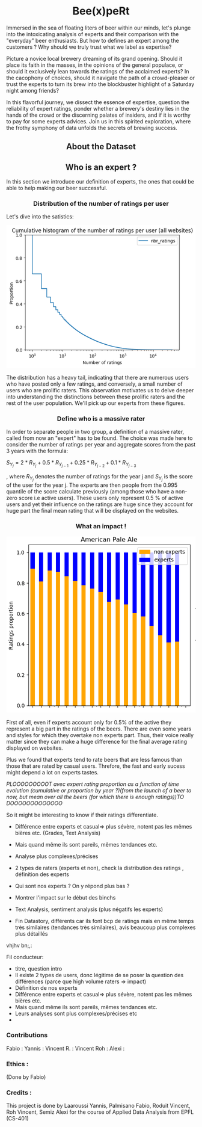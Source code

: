 
# <center>Bee(x)peRt</center>
Immersed in the sea of floating liters of beer within our minds, let's plunge into the intoxicating analysis of experts and their comparison with the "everyday" beer enthusiasts. But how to defines an expert among the customers ? Why should we truly trust what we label as expertise?

Picture a novice local brewery dreaming of its grand opening. Should it place its faith in the masses, in the opinions of the general populace, or should it exclusively lean towards the ratings of the acclaimed experts? In the cacophony of choices, should it navigate the path of a crowd-pleaser or trust the experts to turn its brew into the blockbuster highlight of a Saturday night among friends?

In this flavorful journey, we dissect the essence of expertise, question the reliability of expert ratings, ponder whether a brewery's destiny lies in the hands of the crowd or the discerning palates of insiders, and if it is worthy to pay for some experts advices. Join us in this spirited exploration, where the frothy symphony of data unfolds the secrets of brewing success.

## <center>About the Dataset</center>


## <center>Who is an expert ?</center>
In this section we introduce our definition of experts, the ones that could be able to help making our beer successful.
### <center>Distribution of the number of ratings per user</center>
Let's dive into the satistics:


<div align="center">
  <img src="https://raw.githubusercontent.com/fpalmisa/ada-project-remontADA/81108e0145e72ff7a1ad0f8c87f5c60276f38499/assets/img/CCDF.png" alt="Plot Title">
</div>




The distribution has a heavy tail, indicating that there are numerous users who have posted only a few ratings, and conversely, a small number of users who are prolific raters. This observation motivates us to delve deeper into understanding the distinctions between these prolific raters and the rest of the user population. We'll pick up our experts from these figures.
### <center>Define who is a massive rater</center>

In order to separate people in two group, a definition of a massive rater, called from now an "expert" has to be found. The choice was made here to consider the number of ratings per year and aggregate scores from the past 3 years with the formula:

$S_{Y_j} = 2 * R_{Y_{j}} + 0.5 * R_{Y_{j-1}} + 0.25 * R_{Y_{j-2}} + 0.1 * R_{Y_{j-3}}$

, where $R_{Y_j}$ denotes the number of ratings for the year j and $S_{Y_j}$ is the score of the user for the year j.
The experts are then people from the 0.995 quantile of the score calculate previously (among those who have a non-zero score i.e active users).
These users only represent 0.5 % of active users and yet their influence on the ratings are huge since they account for huge part the final mean rating that will be displayed on the websites.
### <center>What an impact !</center>

<div align="center">
  <img src="https://raw.githubusercontent.com/fpalmisa/ada-project-remontADA/81108e0145e72ff7a1ad0f8c87f5c60276f38499/assets/img/paleale.png" alt="Plot Title">
</div>


First of all, even if experts account only for 0.5% of the active they represent a big part in the ratings of the beers. There are even some years and styles for which they overtake non experts part. Thus, their voice really matter since they can make a huge difference for the final average rating displayed on websites.

Plus we found that experts tend to rate beers that are less famous than those that are rated by casual users. Threfore, the fast and early sucess might depend a lot on experts tastes.

*PLOOOOOOOOOT avec expert rating proportion as a function of time evolution (cumulative or proportion by year ?)(from the launch of a beer to now, but mean over all the beers (for which there is enough ratings))TO DOOOOOOOOOOOOO*

So it might be interesting to know if their ratings differentiate.



- Différence entre experts et casual⇒ plus sévère, notent pas les mêmes bières etc. (Grades, Text Analysis)

- Mais quand même ils sont pareils, mêmes tendances etc.

- Analyse plus complexes/précises



- 2 types de raters (experts et non), check la distribution des ratings , définition des experts 

- Qui sont nos experts ? On y répond plus bas ?
  


- Montrer l'impact sur le début des binchs
  
  
- Text Analysis, sentiment analysis (plus négatifs les experts)

- Fin Datastory, différents car ils font bcp de ratings mais en même temps très similaires (tendances très similaires), avis beaucoup plus complexes plus détaillés 

vhjhv bn;,:

Fil conducteur:
- titre, question intro
- Il existe 2 types de users, donc légitime de se poser la question des différences (parce que high volume raters ⇒ impact)
- Définition de nos experts
- Différence entre experts et casual⇒ plus sévère, notent pas les mêmes bières etc.
- Mais quand même ils sont pareils, mêmes tendances etc.
- Leurs analyses sont plus complexes/précises etc
- 


### Contributions 
Fabio : 
Yannis : 
Vincent R. :
Vincent Roh : 
Alexi : 

### Ethics : 
(Done by Fabio)
### Credits : 
This project is done by Laaroussi Yannis, Palmisano Fabio, Roduit Vincent, Roh Vincent, Semiz Alexi for the course of Applied Data Analysis from EPFL (CS-401)
